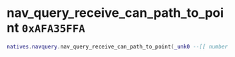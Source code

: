 # nav_query_receive_can_path_to_point `0xAFA35FFA`

```lua
natives.navquery.nav_query_receive_can_path_to_point(_unk0 --[[ number ]], _unk1 --[[ number ]])
```